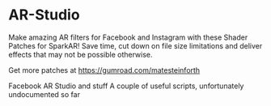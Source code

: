 # AR-Studio

Make amazing AR filters for Facebook and Instagram with these Shader Patches for SparkAR!
Save time, cut down on file size limitations and deliver effects that may not be possible otherwise.

Get more patches at https://gumroad.com/matesteinforth

Facebook AR Studio and stuff
A couple of useful scripts, unfortunately undocumented so far
